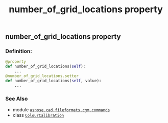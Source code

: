 ﻿---
title: number_of_grid_locations property
second_title: Aspose.CAD for Python via .NET API References
description: 
type: docs
weight: 160
url: /python-net/aspose.cad.fileformats.cgm.commands/colourcalibration/number_of_grid_locations/
is_root: false
---

## number_of_grid_locations property

### Definition:
```python
@property
def number_of_grid_locations(self):
    ...
@number_of_grid_locations.setter
def number_of_grid_locations(self, value):
    ...
```

### See Also
* module [`aspose.cad.fileformats.cgm.commands`](../../)
* class [`ColourCalibration`](/cad/python-net/aspose.cad.fileformats.cgm.commands/colourcalibration)
